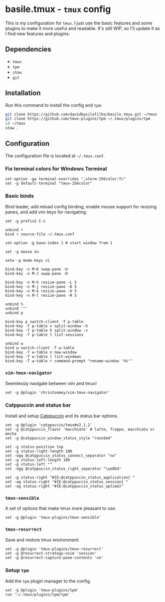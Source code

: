 



# basile.tmux - `tmux` config

This is my configuration for `tmux`. I just use the basic features and some plugins to make it more useful and readable. It's still WIP, so I'll update it as I find new features and plugins.


## Dependencies

- `tmux`
- `tpm`
- `stow`
- `git`


## Installation

Run this command to install the config and `tpm`:

```bash
git clone https://github.com/davidbasilefilho/basile.tmux.git ~/tmux
git clone https://github.com/tmux-plugins/tpm ~/.tmux/plugins/tpm
cd ~/tmux
stow .
```


## Configuration

The configuration file is located at `~/.tmux.conf`.


### Fix terminal colors for Windows Terminal

```tmux
set-option -ga terminal-overrides ",xterm-256color:Tc"
set -g default-terminal "tmux-256color"
```


### Basic binds

Bind leader, add reload config binding, enable mouse support for resizing panes, and add vim keys for navigating.

```tmux
set -g prefix2 C-s

unbind r
bind r source-file ~/.tmux.conf

set-option -g base-index 1 # start window from 1

set -g mouse on

setw -g mode-keys vi

bind-key -n M-K swap-pane -U
bind-key -n M-J swap-pane -D

bind-key -n M-h resize-pane -L 5
bind-key -n M-j resize-pane -D 5
bind-key -n M-k resize-pane -U 5
bind-key -n M-l resize-pane -R 5

unbind %
unbind '"'
unbind p

bind-key p switch-client -T p-table
bind-key -T p-table v split-window -h
bind-key -T p-table h split-window -v
bind-key -T p-table l list-sessions

unbind w
bind w switch-client -T w-table
bind-key -T w-table n new-window
bind-key -T w-table l list-windows
bind-key -T w-table r command-prompt "rename-window '%%'"
```


### `vim-tmux-navigator`

Seemlessly navigate between vim and tmux!

```tmux
set -g @plugin 'christoomey/vim-tmux-navigator'
```


### Catppuccin and status bar

Install and setup [Catppuccin](https://catppuccin.com/) and its status bar options.

```tmux
set -g @plugin 'catppuccin/tmux#v2.1.2'
set -g @catppuccin_flavor 'macchiato' # latte, frappe, macchiato or mocha
set -g @catppuccin_window_status_style "rounded"

set -g status-position top
set -g status-right-length 100
set -ogq @catppuccin_status_connect_separator "no"
set -g status-left-length 100
set -g status-left ""
set -ogq @catppuccin_status_right_separator "\ue0b4"

set -g status-right "#{E:@catppuccin_status_application} "
set -ag status-right "#{E:@catppuccin_status_session} "
set -ag status-right "#{E:@catppuccin_status_uptime}"
```


### `tmux-sensible`

A set of options that make tmux more pleasant to use.
```tmux
set -g @plugin 'tmux-plugins/tmux-sensible'
```


### `tmux-resurrect`

Save and restore tmux environment.
```tmux
set -g @plugin 'tmux-plugins/tmux-resurrect'
set -g @resurrect-strategy-nvim 'session'
set -g @resurrect-capture-pane-contents 'on'
```


### Setup `tpm`

Add the `tpm` plugin manager to the config.

```tmux
set -g @plugin 'tmux-plugins/tpm'
run '~/.tmux/plugins/tpm/tpm'
```
